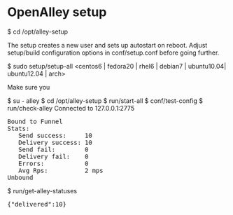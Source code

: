 # OpenAlley setup

$ cd /opt/alley-setup

The setup creates a new user and sets up autostart on reboot.
Adjust setup/build configuration options in conf/setup.conf before going further.

$ sudo setup/setup-all &lt;centos6 | fedora20 | rhel6 | debian7 | ubuntu10.04| ubuntu12.04 | arch&gt;

Make sure you

$ su - alley
$ cd /opt/alley-setup
$ run/start-all
$ conf/test-config
$ run/check-alley
Connected to 127.0.0.1:2775
<pre>
Bound to Funnel
Stats:
   Send success:     10
   Delivery success: 10
   Send fail:        0
   Delivery fail:    0
   Errors:           0
   Avg Rps:          2 mps
Unbound
</pre>
$ run/get-alley-statuses
<pre>{"delivered":10}</pre>
